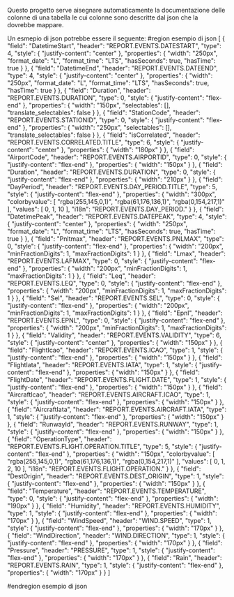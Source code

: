 Questo progetto serve  aisegnare automaticamente 
la documentazione delle colonne di una tabella 
le cui colonne sono descritte dal json che la 
dovrebbe mappare. 

Un esmepio di json potrebbe essere il seguente: 
#region esempio di json
[
      {
        "field": "DatetimeStart",
        "header": "REPORT.EVENTS.DATESTART",
        "type": 4,
        "style": {
          "justify-content": "center"
        },
        "properties": {
          "width": "250px",
          "format_date": "L",
          "format_time": "LTS",
          "hasSeconds": true,
          "hasTime": true
        }
      },
      {
        "field": "DatetimeEnd",
        "header": "REPORT.EVENTS.DATEEND",
        "type": 4,
        "style": {
          "justify-content": "center"
        },
        "properties": {
          "width": "250px",
          "format_date": "L",
          "format_time": "LTS",
          "hasSeconds": true,
          "hasTime": true
        }
      },
      {
        "field": "Duration",
        "header": "REPORT.EVENTS.DURATION",
        "type": 0,
        "style": {
          "justify-content": "flex-end"
        },
        "properties": {
          "width": "150px",
          "selectables": [],
          "translate_selectables": false
        }
      },
      {
        "field": "StationCode",
        "header": "REPORT.EVENTS.STATIONID",
        "type": 0,
        "style": {
          "justify-content": "flex-end"
        },
        "properties": {
          "width": "250px",
          "selectables": [],
          "translate_selectables": false
        }
      },
      {
        "field": "isCorrelated",
        "header": "REPORT.EVENTS.CORRELATED.TITLE",
        "type": 6,
        "style": {
          "justify-content": "center"
        },
        "properties": {
          "width": "180px"
        }
      },
      {
        "field": "AirportCode",
        "header": "REPORT.EVENTS.AIRPORTID",
        "type": 0,
        "style": {
          "justify-content": "flex-end"
        },
        "properties": {
          "width": "150px"
        }
      },
      {
        "field": "Duration",
        "header": "REPORT.EVENTS.DURATION",
        "type": 0,
        "style": {
          "justify-content": "flex-end"
        },
        "properties": {
          "width": "210px"
        }
      },
      {
        "field": "DayPeriod",
        "header": "REPORT.EVENTS.DAY_PERIOD.TITLE",
        "type": 5,
        "style": {
          "justify-content": "flex-end"
        },
        "properties": {
          "width": "300px",
          "colorbyvalue": [
            "rgba(255,145,0,1)",
            "rgba(61,176,136,1)",
            "rgba(0,154,217,1)"
          ],
          "values": [
            0,
            1,
            10
          ],
          "i18n": "REPORT.EVENTS.DAY_PERIOD."
        }
      },
      {
        "field": "DatetimePeak",
        "header": "REPORT.EVENTS.DATEPEAK",
        "type": 4,
        "style": {
          "justify-content": "center"
        },
        "properties": {
          "width": "250px",
          "format_date": "L",
          "format_time": "LTS",
          "hasSeconds": true,
          "hasTime": true
        }
      },
      {
        "field": "Pnltmax",
        "header": "REPORT.EVENTS.PNLMAX",
        "type": 0,
        "style": {
          "justify-content": "flex-end"
        },
        "properties": {
          "width": "200px",
          "minFractionDigits": 1,
          "maxFractionDigits": 1
        }
      },
      {
        "field": "Lmax",
        "header": "REPORT.EVENTS.LAFMAX",
        "type": 0,
        "style": {
          "justify-content": "flex-end"
        },
        "properties": {
          "width": "200px",
          "minFractionDigits": 1,
          "maxFractionDigits": 1
        }
      },
      {
        "field": "Leq",
        "header": "REPORT.EVENTS.LEQ",
        "type": 0,
        "style": {
          "justify-content": "flex-end"
        },
        "properties": {
          "width": "200px",
          "minFractionDigits": 1,
          "maxFractionDigits": 1
        }
      },
      {
        "field": "Sel",
        "header": "REPORT.EVENTS.SEL",
        "type": 0,
        "style": {
          "justify-content": "flex-end"
        },
        "properties": {
          "width": "200px",
          "minFractionDigits": 1,
          "maxFractionDigits": 1
        }
      },
      {
        "field": "Epnl",
        "header": "REPORT.EVENTS.EPNL",
        "type": 0,
        "style": {
          "justify-content": "flex-end"
        },
        "properties": {
          "width": "200px",
          "minFractionDigits": 1,
          "maxFractionDigits": 1
        }
      },
      {
        "field": "Validity",
        "header": "REPORT.EVENTS.VALIDITY",
        "type": 6,
        "style": {
          "justify-content": "center"
        },
        "properties": {
          "width": "150px"
        }
      },
      {
        "field": "FlightIcao",
        "header": "REPORT.EVENTS.ICAO",
        "type": 1,
        "style": {
          "justify-content": "flex-end"
        },
        "properties": {
          "width": "150px"
        }
      },
      {
        "field": "FlightIata",
        "header": "REPORT.EVENTS.IATA",
        "type": 1,
        "style": {
          "justify-content": "flex-end"
        },
        "properties": {
          "width": "150px"
        }
      },
      {
        "field": "FlightDate",
        "header": "REPORT.EVENTS.FLIGHT.DATE",
        "type": 1,
        "style": {
          "justify-content": "flex-end"
        },
        "properties": {
          "width": "150px"
        }
      },
      {
        "field": "AircraftIcao",
        "header": "REPORT.EVENTS.AIRCRAFT.ICAO",
        "type": 1,
        "style": {
          "justify-content": "flex-end"
        },
        "properties": {
          "width": "150px"
        }
      },
      {
        "field": "AircraftIata",
        "header": "REPORT.EVENTS.AIRCRAFT.IATA",
        "type": 1,
        "style": {
          "justify-content": "flex-end"
        },
        "properties": {
          "width": "150px"
        }
      },
      {
        "field": "RunwayId",
        "header": "REPORT.EVENTS.RUNWAY",
        "type": 1,
        "style": {
          "justify-content": "flex-end"
        },
        "properties": {
          "width": "150px"
        }
      },
      {
        "field": "OperationType",
        "header": "REPORT.EVENTS.FLIGHT.OPERATION.TITLE",
        "type": 5,
        "style": {
          "justify-content": "flex-end"
        },
        "properties": {
          "width": "150px",
          "colorbyvalue": [
            "rgba(255,145,0,1)",
            "rgba(61,176,136,1)",
            "rgba(0,154,217,1)"
          ],
          "values": [
            0,
            1,
            2,
            10
          ],
          "i18n": "REPORT.EVENTS.FLIGHT.OPERATION."
        }
      },
      {
        "field": "DestOrigin",
        "header": "REPORT.EVENTS.DEST_ORIGIN",
        "type": 1,
        "style": {
          "justify-content": "flex-end"
        },
        "properties": {
          "width": "150px"
        }
      },
      {
        "field": "Temperature",
        "header": "REPORT.EVENTS.TEMPERATURE",
        "type": 0,
        "style": {
          "justify-content": "flex-end"
        },
        "properties": {
          "width": "190px"
        }
      },
      {
        "field": "Humidity",
        "header": "REPORT.EVENTS.HUMIDITY",
        "type": 1,
        "style": {
          "justify-content": "flex-end"
        },
        "properties": {
          "width": "170px"
        }
      },
      {
        "field": "WindSpeed",
        "header": "WIND.SPEED",
        "type": 1,
        "style": {
          "justify-content": "flex-end"
        },
        "properties": {
          "width": "170px"
        }
      },
      {
        "field": "WindDirection",
        "header": "WIND.DIRECTION",
        "type": 1,
        "style": {
          "justify-content": "flex-end"
        },
        "properties": {
          "width": "170px"
        }
      },
      {
        "field": "Pressure",
        "header": "PRESSURE",
        "type": 1,
        "style": {
          "justify-content": "flex-end"
        },
        "properties": {
          "width": "170px"
        }
      },
      {
        "field": "Rain",
        "header": "REPORT.EVENTS.RAIN",
        "type": 1,
        "style": {
          "justify-content": "flex-end"
        },
        "properties": {
          "width": "170px"
        }
      }
    ]

#endregion esempio di json